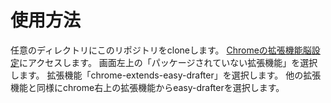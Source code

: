 # 使用方法

任意のディレクトリにこのリポジトリをcloneします。
[Chromeの拡張機能脳設定](chrome://extensions/)にアクセスします。
画面左上の「パッケージされていない拡張機能」を選択します。
拡張機能「chrome-extends-easy-drafter」を選択します。
他の拡張機能と同様にchrome右上の拡張機能からeasy-drafterを選択します。
